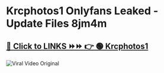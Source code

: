 
 # Krcphotos1 Onlyfans Leaked - Update Files 8jm4m

## <h2><a href="https://clipsfans.com/Krcphotos1&ref=git">🔗 Click to LINKS ⏩⏩ 👉 🟢 Krcphotos1 </a></h2>

<a href="https://clipsfans.com/Krcphotos1&ref=git" rel="nofollow" data-target="animated-image.originalLink"><img src="https://i.ibb.co.com/xMMVF88/686577567.gif" alt="Viral Video Original" style="max-width: 100%; display: inline-block;" data-target="animated-image.originalImage"></a>

